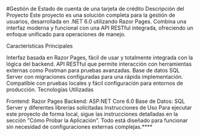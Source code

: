 #Gestión de Estado de cuenta de una tarjeta de crédito 
Descripción del Proyecto
Este proyecto es una solución completa para la gestión de usuarios, desarrollada en .NET 6.0 utilizando Razor Pages. Combina una interfaz moderna y funcional con una API RESTful integrada, ofreciendo un enfoque unificado para operaciones de manejo.

Características Principales

Interfaz basada en Razor Pages, fácil de usar y totalmente integrada con la lógica del backend.
API RESTful que permite interacción con herramientas externas como Postman para pruebas avanzadas.
Base de datos SQL Server con migraciones configuradas para una rápida implementación.
Compatible con pruebas locales y fácil configuración para entornos de producción.
Tecnologías Utilizadas

Frontend: Razor Pages
Backend: ASP.NET Core 6.0
Base de Datos: SQL Server
y diferentes librerias solicitadas
Instrucciones de Uso
Para ejecutar este proyecto de forma local, sigue las instrucciones detalladas en la sección "Cómo Probar la Aplicación". Todo está diseñado para funcionar sin necesidad de configuraciones externas complejas.****

